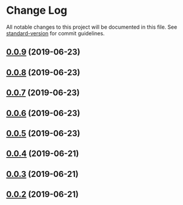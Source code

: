 # Change Log

All notable changes to this project will be documented in this file. See [standard-version](https://github.com/conventional-changelog/standard-version) for commit guidelines.

## [0.0.9](https://github.com/nanndoj/bankpass-sdk-react-native/compare/v0.0.7...v0.0.9) (2019-06-23)

## [0.0.8](https://github.com/nanndoj/bankpass-sdk-react-native/compare/v0.0.7...v0.0.8) (2019-06-23)

## [0.0.7](https://github.com/nanndoj/bankpass-sdk-react-native/compare/v0.0.6...v0.0.7) (2019-06-23)

## [0.0.6](https://github.com/nanndoj/bankpass-sdk-react-native/compare/v0.0.5...v0.0.6) (2019-06-23)

## [0.0.5](https://github.com/nanndoj/bankpass-sdk-react-native/compare/v0.0.4...v0.0.5) (2019-06-23)

## [0.0.4](https://github.com/nanndoj/bankpass-sdk-react-native/compare/v0.0.3...v0.0.4) (2019-06-21)

## [0.0.3](https://github.com/nanndoj/bankpass-sdk-react-native/compare/v0.0.2...v0.0.3) (2019-06-21)

## [0.0.2](https://github.com/nanndoj/bankpass-sdk-react-native/compare/v0.0.8...v0.0.2) (2019-06-21)

